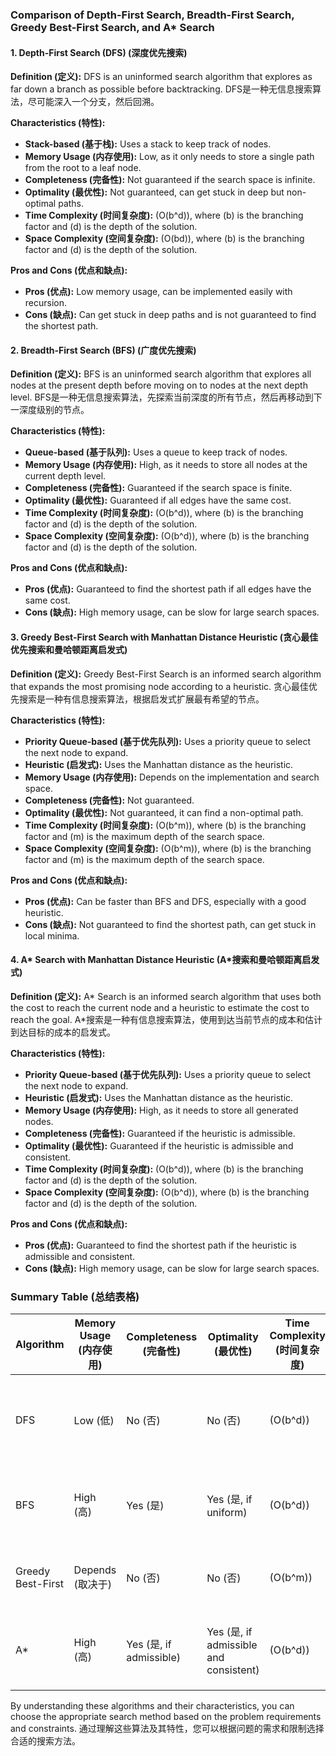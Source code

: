 ### Comparison of Depth-First Search, Breadth-First Search, Greedy Best-First Search, and A* Search

#### 1. Depth-First Search (DFS) (深度优先搜索)

**Definition (定义):**
DFS is an uninformed search algorithm that explores as far down a branch as possible before backtracking.
DFS是一种无信息搜索算法，尽可能深入一个分支，然后回溯。

**Characteristics (特性):**
- **Stack-based (基于栈):** Uses a stack to keep track of nodes.
- **Memory Usage (内存使用):** Low, as it only needs to store a single path from the root to a leaf node.
- **Completeness (完备性):** Not guaranteed if the search space is infinite.
- **Optimality (最优性):** Not guaranteed, can get stuck in deep but non-optimal paths.
- **Time Complexity (时间复杂度):** \(O(b^d)\), where \(b\) is the branching factor and \(d\) is the depth of the solution.
- **Space Complexity (空间复杂度):** \(O(bd)\), where \(b\) is the branching factor and \(d\) is the depth of the solution.

**Pros and Cons (优点和缺点):**
- **Pros (优点):** Low memory usage, can be implemented easily with recursion.
- **Cons (缺点):** Can get stuck in deep paths and is not guaranteed to find the shortest path.

#### 2. Breadth-First Search (BFS) (广度优先搜索)

**Definition (定义):**
BFS is an uninformed search algorithm that explores all nodes at the present depth before moving on to nodes at the next depth level.
BFS是一种无信息搜索算法，先探索当前深度的所有节点，然后再移动到下一深度级别的节点。

**Characteristics (特性):**
- **Queue-based (基于队列):** Uses a queue to keep track of nodes.
- **Memory Usage (内存使用):** High, as it needs to store all nodes at the current depth level.
- **Completeness (完备性):** Guaranteed if the search space is finite.
- **Optimality (最优性):** Guaranteed if all edges have the same cost.
- **Time Complexity (时间复杂度):** \(O(b^d)\), where \(b\) is the branching factor and \(d\) is the depth of the solution.
- **Space Complexity (空间复杂度):** \(O(b^d)\), where \(b\) is the branching factor and \(d\) is the depth of the solution.

**Pros and Cons (优点和缺点):**
- **Pros (优点):** Guaranteed to find the shortest path if all edges have the same cost.
- **Cons (缺点):** High memory usage, can be slow for large search spaces.

#### 3. Greedy Best-First Search with Manhattan Distance Heuristic (贪心最佳优先搜索和曼哈顿距离启发式)

**Definition (定义):**
Greedy Best-First Search is an informed search algorithm that expands the most promising node according to a heuristic.
贪心最佳优先搜索是一种有信息搜索算法，根据启发式扩展最有希望的节点。

**Characteristics (特性):**
- **Priority Queue-based (基于优先队列):** Uses a priority queue to select the next node to expand.
- **Heuristic (启发式):** Uses the Manhattan distance as the heuristic.
- **Memory Usage (内存使用):** Depends on the implementation and search space.
- **Completeness (完备性):** Not guaranteed.
- **Optimality (最优性):** Not guaranteed, it can find a non-optimal path.
- **Time Complexity (时间复杂度):** \(O(b^m)\), where \(b\) is the branching factor and \(m\) is the maximum depth of the search space.
- **Space Complexity (空间复杂度):** \(O(b^m)\), where \(b\) is the branching factor and \(m\) is the maximum depth of the search space.

**Pros and Cons (优点和缺点):**
- **Pros (优点):** Can be faster than BFS and DFS, especially with a good heuristic.
- **Cons (缺点):** Not guaranteed to find the shortest path, can get stuck in local minima.

#### 4. A* Search with Manhattan Distance Heuristic (A*搜索和曼哈顿距离启发式)

**Definition (定义):**
A* Search is an informed search algorithm that uses both the cost to reach the current node and a heuristic to estimate the cost to reach the goal.
A*搜索是一种有信息搜索算法，使用到达当前节点的成本和估计到达目标的成本的启发式。

**Characteristics (特性):**
- **Priority Queue-based (基于优先队列):** Uses a priority queue to select the next node to expand.
- **Heuristic (启发式):** Uses the Manhattan distance as the heuristic.
- **Memory Usage (内存使用):** High, as it needs to store all generated nodes.
- **Completeness (完备性):** Guaranteed if the heuristic is admissible.
- **Optimality (最优性):** Guaranteed if the heuristic is admissible and consistent.
- **Time Complexity (时间复杂度):** \(O(b^d)\), where \(b\) is the branching factor and \(d\) is the depth of the solution.
- **Space Complexity (空间复杂度):** \(O(b^d)\), where \(b\) is the branching factor and \(d\) is the depth of the solution.

**Pros and Cons (优点和缺点):**
- **Pros (优点):** Guaranteed to find the shortest path if the heuristic is admissible and consistent.
- **Cons (缺点):** High memory usage, can be slow for large search spaces.

### Summary Table (总结表格)

| Algorithm          | Memory Usage (内存使用) | Completeness (完备性) | Optimality (最优性)   | Time Complexity (时间复杂度) | Space Complexity (空间复杂度) | Pros (优点)                                  | Cons (缺点)                                   |
|--------------------|--------------------------|-----------------------|------------------------|-----------------------------|-----------------------------|----------------------------------------------|-----------------------------------------------|
| DFS                | Low (低)                 | No (否)               | No (否)                | \(O(b^d)\)                  | \(O(bd)\)                   | Low memory usage, simple implementation      | Can get stuck in deep paths, not guaranteed shortest path |
| BFS                | High (高)                | Yes (是)              | Yes (是, if uniform)   | \(O(b^d)\)                  | \(O(b^d)\)                   | Guaranteed shortest path if uniform cost     | High memory usage, slow for large spaces      |
| Greedy Best-First  | Depends (取决于)         | No (否)               | No (否)                | \(O(b^m)\)                  | \(O(b^m)\)                   | Faster with good heuristic                   | Not guaranteed shortest path, local minima    |
| A*                 | High (高)                | Yes (是, if admissible)| Yes (是, if admissible and consistent) | \(O(b^d)\)                  | \(O(b^d)\)                   | Guaranteed shortest path with admissible heuristic | High memory usage, can be slow for large spaces |

By understanding these algorithms and their characteristics, you can choose the appropriate search method based on the problem requirements and constraints.
通过理解这些算法及其特性，您可以根据问题的需求和限制选择合适的搜索方法。
